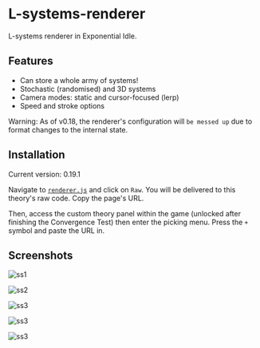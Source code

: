# L-systems-renderer

L-systems renderer in Exponential Idle.

## Features

- Can store a whole army of systems!
- Stochastic (randomised) and 3D systems
- Camera modes: static and cursor-focused (lerp)
- Speed and stroke options

Warning: As of v0.18, the renderer's configuration will `be messed up` due to
format changes to the internal state.

## Installation

Current version: 0.19.1

Navigate to [`renderer.js`](./renderer.js) and click on `Raw`. You will be
delivered to this theory's raw code. Copy the page's URL.

Then, access the custom theory panel within the game (unlocked after finishing
the Convergence Test) then enter the picking menu. Press the `+` symbol and
paste the URL in.

## Screenshots

![ss1](screenshots/23.jpg "Hilbert curve")

![ss2](screenshots/24.jpg "Fern")

![ss3](screenshots/29.jpg "Manual")

![ss3](screenshots/25.jpg "Lucky flower")

![ss3](screenshots/28.jpg "Storage")
